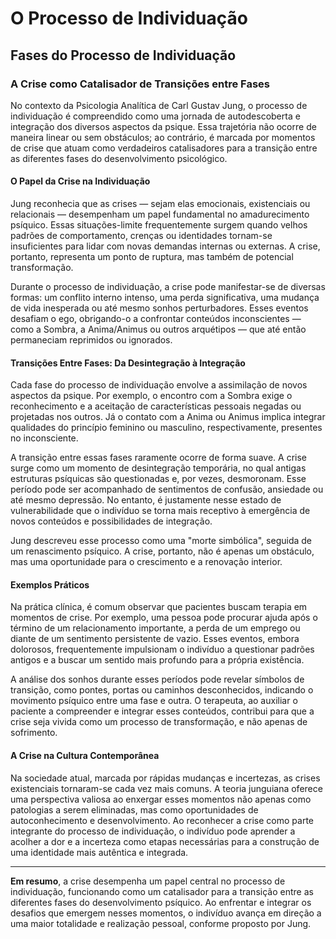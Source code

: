
# O Processo de Individuação

## Fases do Processo de Individuação

### A Crise como Catalisador de Transições entre Fases

No contexto da Psicologia Analítica de Carl Gustav Jung, o processo de individuação é compreendido como uma jornada de autodescoberta e integração dos diversos aspectos da psique. Essa trajetória não ocorre de maneira linear ou sem obstáculos; ao contrário, é marcada por momentos de crise que atuam como verdadeiros catalisadores para a transição entre as diferentes fases do desenvolvimento psicológico.

#### O Papel da Crise na Individuação

Jung reconhecia que as crises — sejam elas emocionais, existenciais ou relacionais — desempenham um papel fundamental no amadurecimento psíquico. Essas situações-limite frequentemente surgem quando velhos padrões de comportamento, crenças ou identidades tornam-se insuficientes para lidar com novas demandas internas ou externas. A crise, portanto, representa um ponto de ruptura, mas também de potencial transformação.

Durante o processo de individuação, a crise pode manifestar-se de diversas formas: um conflito interno intenso, uma perda significativa, uma mudança de vida inesperada ou até mesmo sonhos perturbadores. Esses eventos desafiam o ego, obrigando-o a confrontar conteúdos inconscientes — como a Sombra, a Anima/Animus ou outros arquétipos — que até então permaneciam reprimidos ou ignorados.

#### Transições Entre Fases: Da Desintegração à Integração

Cada fase do processo de individuação envolve a assimilação de novos aspectos da psique. Por exemplo, o encontro com a Sombra exige o reconhecimento e a aceitação de características pessoais negadas ou projetadas nos outros. Já o contato com a Anima ou Animus implica integrar qualidades do princípio feminino ou masculino, respectivamente, presentes no inconsciente.

A transição entre essas fases raramente ocorre de forma suave. A crise surge como um momento de desintegração temporária, no qual antigas estruturas psíquicas são questionadas e, por vezes, desmoronam. Esse período pode ser acompanhado de sentimentos de confusão, ansiedade ou até mesmo depressão. No entanto, é justamente nesse estado de vulnerabilidade que o indivíduo se torna mais receptivo à emergência de novos conteúdos e possibilidades de integração.

Jung descreveu esse processo como uma "morte simbólica", seguida de um renascimento psíquico. A crise, portanto, não é apenas um obstáculo, mas uma oportunidade para o crescimento e a renovação interior.

#### Exemplos Práticos

Na prática clínica, é comum observar que pacientes buscam terapia em momentos de crise. Por exemplo, uma pessoa pode procurar ajuda após o término de um relacionamento importante, a perda de um emprego ou diante de um sentimento persistente de vazio. Esses eventos, embora dolorosos, frequentemente impulsionam o indivíduo a questionar padrões antigos e a buscar um sentido mais profundo para a própria existência.

A análise dos sonhos durante esses períodos pode revelar símbolos de transição, como pontes, portas ou caminhos desconhecidos, indicando o movimento psíquico entre uma fase e outra. O terapeuta, ao auxiliar o paciente a compreender e integrar esses conteúdos, contribui para que a crise seja vivida como um processo de transformação, e não apenas de sofrimento.

#### A Crise na Cultura Contemporânea

Na sociedade atual, marcada por rápidas mudanças e incertezas, as crises existenciais tornaram-se cada vez mais comuns. A teoria junguiana oferece uma perspectiva valiosa ao enxergar esses momentos não apenas como patologias a serem eliminadas, mas como oportunidades de autoconhecimento e desenvolvimento. Ao reconhecer a crise como parte integrante do processo de individuação, o indivíduo pode aprender a acolher a dor e a incerteza como etapas necessárias para a construção de uma identidade mais autêntica e integrada.

---

**Em resumo**, a crise desempenha um papel central no processo de individuação, funcionando como um catalisador para a transição entre as diferentes fases do desenvolvimento psíquico. Ao enfrentar e integrar os desafios que emergem nesses momentos, o indivíduo avança em direção a uma maior totalidade e realização pessoal, conforme proposto por Jung.
```
